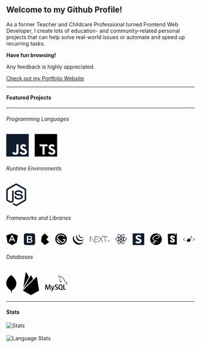 ## Welcome to my Github Profile!

As a former Teacher and Childcare Professional turned Frontend Web Developer, I create lots of education- and community-related personal projects that can help solve real-world issues or automate and speed up recurring tasks.

**Have fun browsing!**

Any feedback is highly appreciated.

[Check out my Portfolio Website](https://nadinepesso.com)

---

#### Featured Projects

---

###### Programming Languages

<div style="display: flex; align-items: center; gap: 1rem;">
  <a href="#" title="JavaScript"><img src="icons/js.svg" /></a>
  <a href="#" title="TypeScript"><img src="icons/ts.svg" /></a>
</div>

###### Runtime Environments

<div style="display: flex; align-items: center; gap: 1rem;">
<a href="#" title="Node"><img src="icons/node.svg" /></a>
</div>

###### Frameworks and Libraries

<div style="display: flex; align-items: center; gap: 1rem;">
<a href="#" title="Angular"><img src="icons/angular.svg" /></a>
<a href="#" title="Bootstrap"><img src="icons/bootstrap.svg" /></a>
<a href="#" title="Bulma"><img src="icons/bulma.svg" /></a>
<a href="#" title="Gatsby.js"><img src="icons/gatsby.svg" /></a>
<a href="#" title="jQuery"><img src="icons/jquery.svg" /></a>
<a href="#" title="Next.js"><img src="icons/nextjs.svg" /></a>
<a href="#" title="React"><img src="icons/react.svg" /></a>
<a href="#" title="Semantic UI"><img src="icons/semanticui.svg" /></a>
<a href="#" title="Sass"><img src="icons/sass.svg" /></a>
<a href="#" title="Storybook"><img src="icons/storybook.svg" /></a>
<a href="#" title="styled-components"><img src="icons/styledcomp.svg" /></a>
</div>

###### Databases

<div style="display: flex; align-items: center; gap: 1rem;">
<a href="#" title="Mongo DB"><img src="icons/mongo.svg" /></a>
<a href="#" title="Firebase"><img src="icons/firebase.svg" /></a>
<a href="#" title="MySQL"><img src="icons/mysql.svg" /></a>
</div>

</div>

[comment]: <> (##### I'm currently studying:)

---

#### Stats

<div style="display: flex; flex-direction: column;">
<img align="left" src="https://github-readme-stats.vercel.app/api?username=nadinejuraschek&show_icons=true&bg_color=FFFFFF&count_private=true&text_color=363636&icon_color=F16159&title_color=F16159&hide=stars,contribs&include_all_commits=true&hide_title=true&count_private=true" alt="Stats" />
&nbsp; &nbsp; &nbsp; &nbsp; &nbsp;
<img src="https://github-readme-stats.vercel.app/api/top-langs/?username=nadinejuraschek&bg_color=FFFFFF&hide_title=true&layout=compact&hide=tsql&title_color=F16159&hide_title=true)" alt="Language Stats" />
</div>
